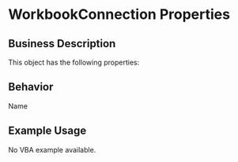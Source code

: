 # WorkbookConnection Properties

## Business Description
This object has the following properties:

## Behavior
Name

## Example Usage
No VBA example available.